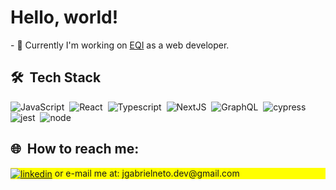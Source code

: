 <h1 align="left">Hello, world!</h1>
- 🚀 Currently I'm working on <a href="https://eqi.com.br/" target="_blank">EQI</a> as a web developer.
<br>

## 🛠 &nbsp;Tech Stack

![JavaScript](https://img.shields.io/badge/-JavaScript-05122A?style=flat&logo=javascript)&nbsp;
![React](https://img.shields.io/badge/-React-05122A?style=flat&logo=react)&nbsp; 
![Typescript](https://img.shields.io/badge/-Typescript-05122A?style=flat&logo=typescript)&nbsp; 
![NextJS](https://img.shields.io/badge/-Next-05122A?style=flat&logo=next.js)&nbsp; 
![GraphQL](https://img.shields.io/badge/-GraphQL-05122A?style=flat&logo=graphql)&nbsp;
![cypress](https://img.shields.io/badge/-Cypress-05122A?style=flat&logo=cypress)&nbsp;
![jest](https://img.shields.io/badge/-Jest-05122A?style=flat&logo=jest)&nbsp;
![node](https://img.shields.io/badge/-Node-05122A?style=flat&logo=nodedotjs)&nbsp;

## 🌐 &nbsp;How to reach me:

<p align="left" style="background:yellow">
<a href="https://www.linkedin.com/in/jgabrieldev/" target="_blank">
  <img align="center" src="https://img.shields.io/badge/-JGabrielNeto-05122A?style=flat&logo=linkedin" alt="linkedin"/></a>
  or e-mail me at: jgabrielneto.dev@gmail.com
</p>




<!--
Here are some ideas to get you started:

- 🔭 I’m currently working on ...
- 🌱 I’m currently learning ...
- 👯 I’m looking to collaborate on ...
- 🤔 I’m looking for help with ...
- 💬 Ask me about ...
- 📫 How to reach me: ...
- 😄 Pronouns: ...
- ⚡ Fun fact: ...
![Git](https://img.shields.io/badge/-Git-05122A?style=flat&logo=git)&nbsp;
<!-- ![React](https://img.shields.io/badge/-React-05122A?style=flat&logo=react)&nbsp; -->
<!-- ![Node.js](https://img.shields.io/badge/-Node.js-05122A?style=flat&logo=node.js)&nbsp; -->
